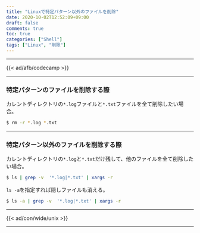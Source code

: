 ```yaml
---
title: "Linuxで特定パターン以外のファイルを削除"
date: 2020-10-02T12:52:09+09:00
draft: false
comments: true
toc: true
categories: ["Shell"]
tags: ["Linux", "削除"]
---
```


<!--more-->

---

{{< ad/afb/codecamp >}}

---

### 特定パターンのファイルを削除する際

カレントディレクトリの`*.log`ファイルと`*.txt`ファイルを全て削除したい場合。

```sh
$ rm -r *.log *.txt
```

---

### 特定パターン以外のファイルを削除する際

カレントディレクトリの`*.log`と`*.txt`だけ残して、他のファイルを全て削除したい場合。

```sh
$ ls | grep -v  '*.log|*.txt' | xargs -r
```

`ls -a`を指定すれば隠しファイルも消える。

```sh
$ ls -a | grep -v  '*.log|*.txt' | xargs -r
```

---

{{< ad/con/wide/unix >}}

---
